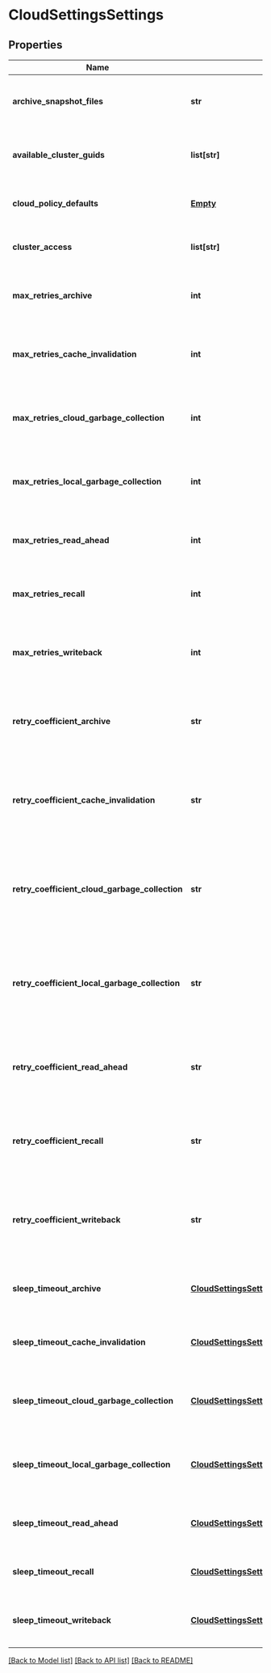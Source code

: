 # CloudSettingsSettings

## Properties
Name | Type | Description | Notes
------------ | ------------- | ------------- | -------------
**archive_snapshot_files** | **str** | Whether files which have had a snapshot taken should be moved to the cloud. | [optional] 
**available_cluster_guids** | **list[str]** | A list of guids for clusters which have used this cluster for cloud storage. | [optional] 
**cloud_policy_defaults** | [**Empty**](Empty.md) | The default filepool policy values for cloud pools. | [optional] 
**cluster_access** | **list[str]** | A list of guids for which this cluster has ownership of cloud storage. | [optional] 
**max_retries_archive** | **int** | The maximum number of times to retry an archive operation before failing. | [optional] 
**max_retries_cache_invalidation** | **int** | The maximum number of times to retry a cache invalidation operation before failing. | [optional] 
**max_retries_cloud_garbage_collection** | **int** | The maximum number of times to retry cloud garbage collection before failing. | [optional] 
**max_retries_local_garbage_collection** | **int** | The maximum number of times to retry local garbage collection before failing. | [optional] 
**max_retries_read_ahead** | **int** | The maximum number of times to retry a read ahead operation before failing. | [optional] 
**max_retries_recall** | **int** | The maximum number of times to retry a recall operation before failing. | [optional] 
**max_retries_writeback** | **int** | The maximum number of times to retry a writeback operation before failing. | [optional] 
**retry_coefficient_archive** | **str** | Coefficients in the quadratic function for determining the rest period between successive archive attempts. | [optional] 
**retry_coefficient_cache_invalidation** | **str** | Coefficients in the quadratic function for determining the rest period between successive cache invalidation attempts. | [optional] 
**retry_coefficient_cloud_garbage_collection** | **str** | Coefficients in the quadratic function for determining the rest period between successive cloud garbage collection attempts. | [optional] 
**retry_coefficient_local_garbage_collection** | **str** | Coefficients in the quadratic function for determining the rest period between successive local garbage collection attempts. | [optional] 
**retry_coefficient_read_ahead** | **str** | Coefficients in the quadratic function for determining the rest period between successive read ahead attempts. | [optional] 
**retry_coefficient_recall** | **str** | Coefficients in the quadratic function for determining the rest period between successive recall attempts. | [optional] 
**retry_coefficient_writeback** | **str** | Coefficients in the quadratic function for determining the rest period between successive writeback attempts. | [optional] 
**sleep_timeout_archive** | [**CloudSettingsSettingsSleepTimeoutArchive**](CloudSettingsSettingsSleepTimeoutArchive.md) | Amount of time to wait between successive file archive operations. | [optional] 
**sleep_timeout_cache_invalidation** | [**CloudSettingsSettingsSleepTimeoutArchive**](CloudSettingsSettingsSleepTimeoutArchive.md) | Amount of time to wait between successive file cache_invalidation operations. | [optional] 
**sleep_timeout_cloud_garbage_collection** | [**CloudSettingsSettingsSleepTimeoutArchive**](CloudSettingsSettingsSleepTimeoutArchive.md) | Amount of time to wait between successive file cloud garbage collection operations. | [optional] 
**sleep_timeout_local_garbage_collection** | [**CloudSettingsSettingsSleepTimeoutArchive**](CloudSettingsSettingsSleepTimeoutArchive.md) | Amount of time to wait between successive file local garbage collection operations. | [optional] 
**sleep_timeout_read_ahead** | [**CloudSettingsSettingsSleepTimeoutArchive**](CloudSettingsSettingsSleepTimeoutArchive.md) | Amount of time to wait between successive file read ahead operations. | [optional] 
**sleep_timeout_recall** | [**CloudSettingsSettingsSleepTimeoutArchive**](CloudSettingsSettingsSleepTimeoutArchive.md) | Amount of time to wait between successive file recall operations. | [optional] 
**sleep_timeout_writeback** | [**CloudSettingsSettingsSleepTimeoutArchive**](CloudSettingsSettingsSleepTimeoutArchive.md) | Amount of time to wait between successive file writeback operations. | [optional] 

[[Back to Model list]](../README.md#documentation-for-models) [[Back to API list]](../README.md#documentation-for-api-endpoints) [[Back to README]](../README.md)


